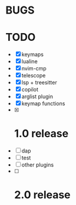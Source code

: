 # BUGS

# TODO

- [x] keymaps
- [x] lualine
- [x] nvim-cmp
- [x] telescope
- [x] lsp + treesitter
- [x] copilot
- [x] arglist plugin
- [x] keymap functions
- [x] # 1.0 release
- [ ] dap
- [ ] test
- [ ] other plugins
- [ ] # 2.0 release
